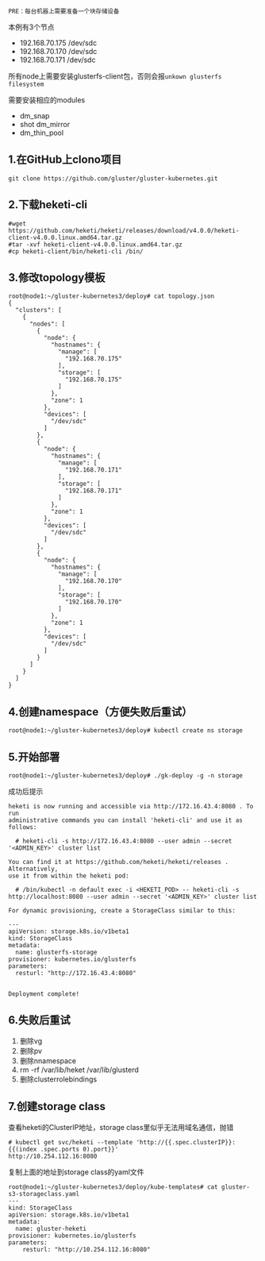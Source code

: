 ```
PRE：每台机器上需要准备一个块存储设备
```

本例有3个节点

* 192.168.70.175 /dev/sdc
* 192.168.70.170 /dev/sdc
* 192.168.70.171 /dev/sdc

所有node上需要安装glusterfs-client包，否则会报`unkown glusterfs filesystem`

需要安装相应的modules

* dm\_snap
* shot
  dm\_mirror
* dm\_thin\_pool

## 1.在GitHub上clono项目

```
git clone https://github.com/gluster/gluster-kubernetes.git
```

## 2.下载heketi-cli

```
#wget https://github.com/heketi/heketi/releases/download/v4.0.0/heketi-client-v4.0.0.linux.amd64.tar.gz
#tar -xvf heketi-client-v4.0.0.linux.amd64.tar.gz
#cp heketi-client/bin/heketi-cli /bin/
```

## 3.修改topology模板

```
root@node1:~/gluster-kubernetes3/deploy# cat topology.json
{
  "clusters": [
    {
      "nodes": [
        {
          "node": {
            "hostnames": {
              "manage": [
                "192.168.70.175"
              ],
              "storage": [
                "192.168.70.175"
              ]
            },
            "zone": 1
          },
          "devices": [
            "/dev/sdc"
          ]
        },
        {
          "node": {
            "hostnames": {
              "manage": [
                "192.168.70.171"
              ],
              "storage": [
                "192.168.70.171"
              ]
            },
            "zone": 1
          },
          "devices": [
            "/dev/sdc"
          ]
        },
        {
          "node": {
            "hostnames": {
              "manage": [
                "192.168.70.170"
              ],
              "storage": [
                "192.168.70.170"
              ]
            },
            "zone": 1
          },
          "devices": [
            "/dev/sdc"
          ]
        }
      ]
    }
  ]
}
```

## 4.创建namespace（方便失败后重试）

```
root@node1:~/gluster-kubernetes3/deploy# kubectl create ns storage
```

## 5.开始部署

```
root@node1:~/gluster-kubernetes3/deploy# ./gk-deploy -g -n storage
```

成功后提示

```
heketi is now running and accessible via http://172.16.43.4:8080 . To run
administrative commands you can install 'heketi-cli' and use it as follows:

  # heketi-cli -s http://172.16.43.4:8080 --user admin --secret '<ADMIN_KEY>' cluster list

You can find it at https://github.com/heketi/heketi/releases . Alternatively,
use it from within the heketi pod:

  # /bin/kubectl -n default exec -i <HEKETI_POD> -- heketi-cli -s http://localhost:8080 --user admin --secret '<ADMIN_KEY>' cluster list

For dynamic provisioning, create a StorageClass similar to this:

---
apiVersion: storage.k8s.io/v1beta1
kind: StorageClass
metadata:
  name: glusterfs-storage
provisioner: kubernetes.io/glusterfs
parameters:
  resturl: "http://172.16.43.4:8080"


Deployment complete!
```

## 6.失败后重试

1. 删除vg
2. 删除pv
3. 删除nnamespace
4. rm -rf /var/lib/heket  /var/lib/glusterd
5. 删除clusterrolebindings

## 7.创建storage class

查看heketi的ClusterIP地址，storage class里似乎无法用域名通信，抛错

```
# kubectl get svc/heketi --template 'http://{{.spec.clusterIP}}:{{(index .spec.ports 0).port}}'
http://10.254.112.16:8080
```

复制上面的地址到storage class的yaml文件

```
root@node1:~/gluster-kubernetes3/deploy/kube-templates# cat gluster-s3-storageclass.yaml 
---
kind: StorageClass
apiVersion: storage.k8s.io/v1beta1
metadata:
  name: gluster-heketi
provisioner: kubernetes.io/glusterfs
parameters:
    resturl: "http://10.254.112.16:8080"
```



